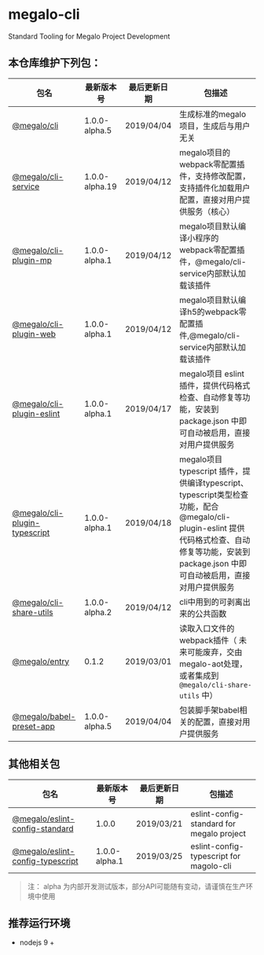 # megalo-cli
Standard Tooling for Megalo Project Development

## 本仓库维护下列包：

| 包名 | 最新版本号 | 最后更新日期 | 包描述
| ------ | ------ | ------ | ------ |
| [@megalo/cli](./packages/@megalo/cli) | 1.0.0-alpha.5 | 2019/04/04 | 生成标准的megalo项目，生成后与用户无关 |
| [@megalo/cli-service](./packages/@megalo/cli-service) | 1.0.0-alpha.19 | 2019/04/12 | megalo项目的webpack零配置插件，支持修改配置，支持插件化加载用户配置，直接对用户提供服务（核心）
| [@megalo/cli-plugin-mp](./packages/@megalo/cli-plugin-mp) | 1.0.0-alpha.1 | 2019/04/12 | megalo项目默认编译小程序的webpack零配置插件，@megalo/cli-service内部默认加载该插件
| [@megalo/cli-plugin-web](./packages/@megalo/cli-plugin-web) | 1.0.0-alpha.1 | 2019/04/12 | megalo项目默认编译h5的webpack零配置插件,@megalo/cli-service内部默认加载该插件
| [@megalo/cli-plugin-eslint](./packages/@megalo/cli-plugin-eslint) | 1.0.0-alpha.1 | 2019/04/17 | megalo项目 eslint 插件，提供代码格式检查、自动修复等功能，安装到 package.json 中即可自动被启用，直接对用户提供服务
| [@megalo/cli-plugin-typescript](./packages/@megalo/cli-plugin-typescript) | 1.0.0-alpha.1 | 2019/04/18 | megalo项目 typescript 插件，提供编译typescript、typescript类型检查功能，配合 @megalo/cli-plugin-eslint 提供代码格式检查、自动修复等功能，安装到 package.json 中即可自动被启用，直接对用户提供服务
| [@megalo/cli-share-utils](./packages/@megalo/cli-share-utils) | 1.0.0-alpha.2 | 2019/04/12 | cli中用到的可剥离出来的公共函数
| [@megalo/entry](./packages/@megalo/entry) | 0.1.2 | 2019/03/01 | 读取入口文件的webpack插件（ 未来可能废弃，交由megalo-aot处理，或者集成到`@megalo/cli-share-utils` 中） |
| [@megalo/babel-preset-app](./packages/@megalo/babel-preset-app) | 1.0.0-alpha.5 | 2019/04/04 | 包装脚手架babel相关的配置，直接对用户提供服务 |

## 其他相关包
| 包名 | 最新版本号 | 最后更新日期 | 包描述
| ------ | ------ | ------ | ------ |
| [@megalo/eslint-config-standard](https://github.com/megalojs/eslint-config-standard) | 1.0.0 | 2019/03/21 | eslint-config-standard for megalo project |
| [@megalo/eslint-config-typescript](https://github.com/megalojs/eslint-config-typescript) | 1.0.0-alpha.1 | 2019/03/25 | eslint-config-typescript for magolo-cli |


> 注： alpha 为内部开发测试版本，部分API可能随有变动，请谨慎在生产环境中使用

## 推荐运行环境
- nodejs 9 +
